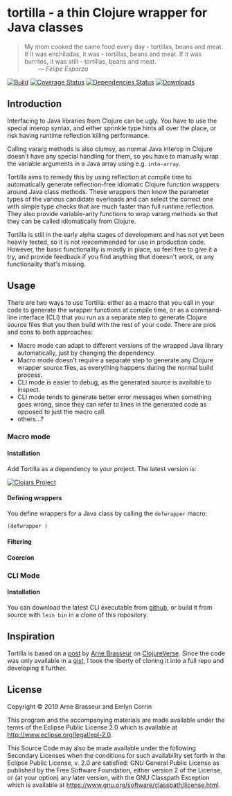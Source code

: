 # tortilla - a thin Clojure wrapper for Java classes

> My mom cooked the same food every day - tortillas, beans and meat.
> If it was enchiladas, it was - tortillas, beans and meat.
> If it was burritos, it was still - tortillas, beans and meat.\
> &nbsp; &nbsp; &nbsp; &nbsp; — *Felipe Esparza*

[![Build](https://github.com/emlyn/tortilla/workflows/Build/badge.svg)](https://github.com/emlyn/tortilla/actions?query=workflow%3ABuild)
[![Coverage Status](https://coveralls.io/repos/github/emlyn/tortilla/badge.svg?branch=HEAD)](https://coveralls.io/github/emlyn/tortilla?branch=HEAD)
[![Dependencies Status](https://versions.deps.co/emlyn/tortilla/status.svg)](https://versions.deps.co/emlyn/tortilla)
[![Downloads](https://img.shields.io/clojars/dt/emlyn/tortilla.svg)](https://clojars.org/emlyn/tortilla)

## Introduction

Interfacing to Java libraries from Clojure can be ugly.
You have to use the special interop syntax,
and either sprinkle type hints all over the place,
or risk having runtime reflection killing performance.

Calling vararg methods is also clumsy, as normal Java interop in Clojure
doesn't have any special handling for them, so you have to manually wrap
the variable arguments in a Java array using e.g. `into-array`.

Tortilla aims to remedy this by using reflection at compile time to
automatically generate reflection-free idiomatic Clojure function wrappers
around Java class methods.
These wrappers then know the parameter types of the various candidate overloads
and can select the correct one with simple type checks that are much faster
than full runtime reflection.
They also provide variable-arity functions to wrap vararg methods so that
they can be called idiomatically from Clojure.

Tortilla is still in the early alpha stages of development
and has not yet been heavily tested,
so it is not reecommended for use in production code.
However, the basic functionality is mostly in place,
so feel free to give it a try, and provide feedback
if you find anything that doeesn't work,
or any functionality that's missing.

## Usage

There are two ways to use Tortilla: either as a macro that you call in your code to
generate the wrapper functions at compile time, or as a command-line interface (CLI)
that you run as a separate step to generate Clojure source files that you then build
with the rest of your code. There are pros and cons to both approaches:

- Macro mode can adapt to different versions of the wrapped Java library automatically,
just by changing the dependency.
- Macro mode doesn't require a separate step to generate any Clojure wrapper source files,
as everything happens during the normal build process.
- CLI mode is easier to debug, as the generated source is available to inspect.
- CLI mode tends to generate better error messages when something goes wrong, since they can refer to lines in the generated code as opposed to just the macro call.
- others...?

### Macro mode

#### Installation

Add Tortilla as a dependency to your project.
The latest version is:

[![Clojars Project](https://clojars.org/emlyn/tortilla/latest-version.svg)](https://clojars.org/emlyn/tortilla)

#### Defining wrappers

You define wrappers for a Java class by calling the `defwrapper` macro:

``` clojure
(defwrapper )
```

#### Filtering

#### Coercion

### CLI Mode

#### Installation

You can download the latest CLI executable from [github](//github.com/emlyn/tortilla/releases),
or build it from source with `lein bin` in a clone of this repository.

## Inspiration

Tortilla is based on a
[post](https://clojureverse.org/t/generating-reflection-free-java-wrappers/4421)
by [Arne Brasseur](https://github.com/plexus)
on [ClojureVerse](https://clojureverse.org/).
Since the code was only available in a
[gist](https://gist.github.com/plexus/645f133fc4c154d1b7497c1b63efdf24),
I took the liberty of cloning it into a full repo and developing it further.

## License

Copyright © 2019 Arne Brasseur and Emlyn Corrin

This program and the accompanying materials are made available under the
terms of the Eclipse Public License 2.0 which is available at
http://www.eclipse.org/legal/epl-2.0.

This Source Code may also be made available under the following Secondary
Licenses when the conditions for such availability set forth in the Eclipse
Public License, v. 2.0 are satisfied: GNU General Public License as published by
the Free Software Foundation, either version 2 of the License, or (at your
option) any later version, with the GNU Classpath Exception which is available
at https://www.gnu.org/software/classpath/license.html.
